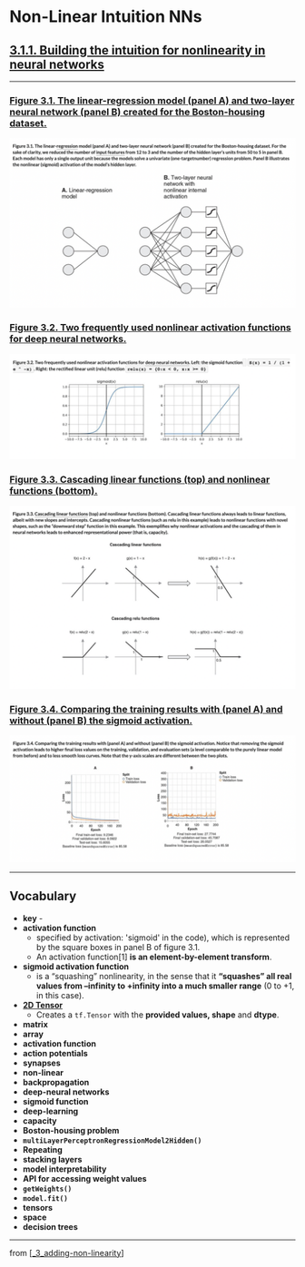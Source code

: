 # Non-Linear Intuition NNs

## [**3.1.1.** Building the intuition for nonlinearity in neural networks](https://livebook.manning.com/book/deep-learning-with-javascript/chapter-3/23)

---

### [**Figure 3.1.** The linear-regression model (panel A) and two-layer neural network (panel B) created for the Boston-housing dataset.](https://livebook.manning.com/book/deep-learning-with-javascript/chapter-3/ch03fig01)

<img src="../../../assets/figures/Figure_3-1.png">

### [**Figure 3.2.** Two frequently used nonlinear activation functions for deep neural networks.](https://livebook.manning.com/book/deep-learning-with-javascript/chapter-3/ch03fig02)

<img src="../../../assets/figures/Figure_3-2.png">

### [**Figure 3.3.** Cascading linear functions (top) and nonlinear functions (bottom).](https://livebook.manning.com/book/deep-learning-with-javascript/chapter-3/ch03fig04)

<img src="../../../assets/figures/Figure_3-3.png">

### [**Figure 3.4.** Comparing the training results with (panel A) and without (panel B) the sigmoid activation.](https://livebook.manning.com/book/deep-learning-with-javascript/chapter-3/ch03fig04)

<img src="../../../assets/figures/Figure_3-4.png">

---

## **Vocabulary**

- **key** -
- **activation function**
  - specified by activation: 'sigmoid' in the code), which is represented by the square boxes in panel B of figure 3.1.
  - An activation function[1] **is an element-by-element transform**.
- **sigmoid activation function**
  - is a “squashing” nonlinearity, in the sense that it **“squashes” all real values from –infinity to +infinity into a much smaller range** (0 to +1, in this case).
- [**2D Tensor**](https://js.tensorflow.org/api/0.6.1/#tensor2d)
  - Creates a `tf.Tensor` with the **provided values, shape** and **dtype**.
- **matrix**
- **array**
- **activation function**
- **action potentials**
- **synapses**
- **non-linear**
- **backpropagation**
- **deep-neural networks**
- **sigmoid function**
- **deep-learning**
- **capacity**
- **Boston-housing problem**
- **`multiLayerPerceptronRegressionModel2Hidden()`**
- **Repeating**
- **stacking layers**
- **model interpretability**
- **API for accessing weight values**
- **`getWeights()`**
- **`model.fit()`**
- **tensors**
- **space**
- **decision trees**

<link rel="stylesheet" type="text/css" media="all" href="../../../assets/css/custom.css" />

---

from [[_3_adding-non-linearity]]

[//begin]: # "Autogenerated link references for markdown compatibility"
[_3_adding-non-linearity]: ../_3_adding-non-linearity.md "♒️ NON-LINEARITY"
[//end]: # "Autogenerated link references"
